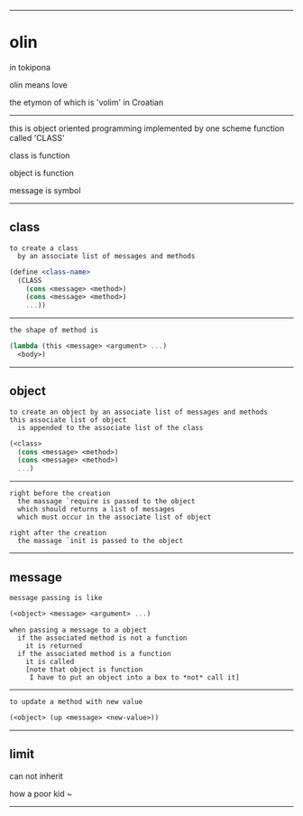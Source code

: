 ---------------------

# olin

in tokipona

olin means love

the etymon of which is 'volim' in Croatian

---------------------

this is object oriented programming implemented by one scheme function called 'CLASS'

class is function

object is function

message is symbol

---------------------

## class

```
to create a class
  by an associate list of messages and methods
```

```scheme
(define <class-name>
  (CLASS
    (cons <message> <method>)
    (cons <message> <method>)
    ...))
```

---------------------

```
the shape of method is
```

```scheme
(lambda (this <message> <argument> ...)
  <body>)
```

---------------------

## object

```
to create an object by an associate list of messages and methods
this associate list of object
  is appended to the associate list of the class
```

```scheme
(<class>
  (cons <message> <method>)
  (cons <message> <method>)
  ...)
```

---------------------

```
right before the creation
  the massage `require is passed to the object
  which should returns a list of messages
  which must occur in the associate list of object
```

```
right after the creation
  the massage `init is passed to the object
```

---------------------

## message

```
message passing is like
```

```scheme
(<object> <message> <argument> ...)
```

```
when passing a message to a object
  if the associated method is not a function
    it is returned
  if the associated method is a function
    it is called
    [note that object is function
     I have to put an object into a box to *not* call it]
```

---------------------

```
to update a method with new value
```

```scheme
(<object> (up <message> <new-value>))
```

---------------------

## limit

can not inherit

how a poor kid ~

---------------------
